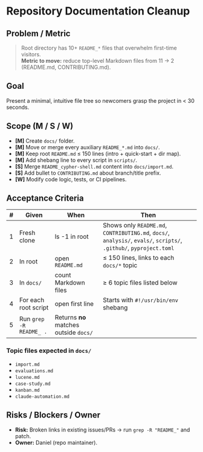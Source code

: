 # Repository Documentation Cleanup

## Problem / Metric

> Root directory has 10+ `README_*` files that overwhelm first-time visitors.  
> **Metric to move:** reduce top-level Markdown files from 11 → 2 (README.md, CONTRIBUTING.md).

## Goal

Present a minimal, intuitive file tree so newcomers grasp the project in < 30 seconds.

## Scope (M / S / W)

- **[M]** Create `docs/` folder.
- **[M]** Move or merge every auxiliary `README_*.md` into `docs/`.
- **[M]** Keep root `README.md` ≤ 150 lines (intro + quick-start + dir map).
- **[M]** Add shebang line to every script in `scripts/`.
- **[S]** Merge `README_cypher-shell.md` content into `docs/import.md`.
- **[S]** Add bullet to `CONTRIBUTING.md` about branch/title prefix.
- **[W]** Modify code logic, tests, or CI pipelines.

## Acceptance Criteria

| # | Given | When | Then |
|---|-------|------|------|
| 1 | Fresh clone | ls -1 in root | Shows only `README.md`, `CONTRIBUTING.md`, `docs/`, `analysis/`, `evals/`, `scripts/`, `.github/`, `pyproject.toml` |
| 2 | In root | open `README.md` | ≤ 150 lines, links to each `docs/*` topic |
| 3 | In `docs/` | count Markdown files | ≥ 6 topic files listed below |
| 4 | For each root script | open first line | Starts with `#!/usr/bin/env` shebang |
| 5 | Run `grep -R README_ .` | Returns **no** matches outside `docs/` |

### Topic files expected in `docs/`

- `import.md`
- `evaluations.md`
- `lucene.md`
- `case-study.md`
- `kanban.md`
- `claude-automation.md`

## Risks / Blockers / Owner

- **Risk:** Broken links in existing issues/PRs → run `grep -R "README_"` and patch.  
- **Owner:** Daniel (repo maintainer).
